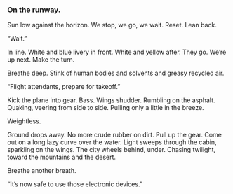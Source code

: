 ### On the runway.

Sun low against the horizon. We stop, we go, we wait. Reset. Lean back.

“Wait.”

In line. White and blue livery in front. White and yellow after. They go. We’re up next. Make the turn.

Breathe deep. Stink of human bodies and solvents and greasy recycled air. 

“Flight attendants, prepare for takeoff.”

Kick the plane into gear. Bass. Wings shudder. Rumbling on the asphalt. Quaking, veering from side to side. Pulling only a little in the breeze.

Weightless.

Ground drops away. No more crude rubber on dirt. Pull up the gear. Come out on a long lazy curve over the water. Light sweeps through the cabin, sparkling on the wings. The city wheels behind, under. Chasing twilight, toward the mountains and the desert.

Breathe another breath.

“It’s now safe to use those electronic devices.”